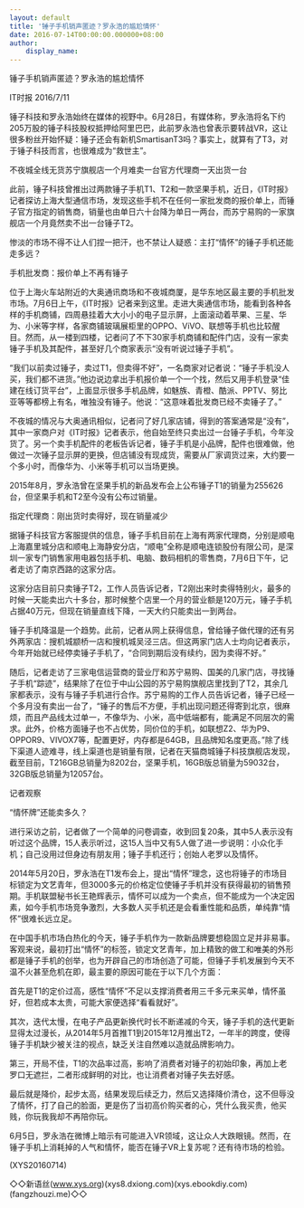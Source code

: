 ```yaml
---
layout: default
title: '锤子手机销声匿迹？罗永浩的尴尬情怀'
date: 2016-07-14T00:00:00.000000+08:00
author:
    display_name: 
---
```


锤子手机销声匿迹？罗永浩的尴尬情怀

IT时报 2016/7/11

锤子科技和罗永浩始终在媒体的视野中。6月28日，有媒体称，罗永浩将名下约205万股的锤子科技股权抵押给阿里巴巴，此前罗永浩也曾表示要转战VR，这让很多粉丝开始怀疑：锤子还会有新机SmartisanT3吗？事实上，就算有了T3，对于锤子科技而言，也很难成为“救世主”。

不夜城全线无货苏宁旗舰店一个月难卖一台官方代理商一天出货一台

此前，锤子科技曾推出过两款锤子手机T1、T2和一款坚果手机，近日，《IT时报》记者探访上海大型通信市场，发现这些手机不在任何一家批发商的报价单上，而锤子官方指定的销售商，销量也由单日六十台降为单日一两台，而苏宁易购的一家旗舰店一个月竟然卖不出一台锤子T2。

惨淡的市场不得不让人们捏一把汗，也不禁让人疑惑：主打“情怀”的锤子手机还能走多远？

手机批发商：报价单上不再有锤子

位于上海火车站附近的大奥通讯商场和不夜城商厦，是华东地区最主要的手机批发市场。7月6日上午，《IT时报》记者来到这里。走进大奥通信市场，能看到各种各样的手机商铺，四周悬挂着大大小小的电子显示屏，上面滚动着苹果、三星、华为、小米等字样，各家商铺玻璃展柜里的OPPO、ViVO、联想等手机也比较醒目。然而，从一楼到四楼，记者问了不下30家手机商铺和配件门店，没有一家卖锤子手机及其配件，甚至好几个商家表示“没有听说过锤子手机”。

“我们以前卖过锤子，卖过T1，但卖得不好”，一名商家对记者说：“锤子手机没人买，我们都不进货。”他边说边拿出手机报价单一个一个找，然后又用手机登录“佳建在线订货平台”，上面显示很多手机品牌，如魅族、青橙、酷派、PPTV、努比亚等等都榜上有名，唯独没有锤子。他说：“这意味着批发商已经不卖锤子了。”

不夜城的情况与大奥通讯相似，记者问了好几家店铺，得到的答案通常是“没有”，其中一家商户对《IT时报》记者表示，他自始至终只卖出过一台锤子手机，今年没货了。另一个卖手机配件的老板告诉记者，锤子手机是小品牌，配件也很难做，他做过一次锤子显示屏的更换，但店铺没有现成货，需要从厂家调货过来，大约要一个多小时，而像华为、小米等手机可以当场更换。

2015年8月，罗永浩曾在坚果手机的新品发布会上公布锤子T1的销量为255626台，但坚果手机和T2至今没有公布过销量。

指定代理商：刚出货时卖得好，现在销量减少

据锤子科技官方客服提供的信息，锤子手机目前在上海有两家代理商，分别是顺电上海嘉里城分店和顺电上海静安分店，“顺电”全称是顺电连锁股份有限公司，是深圳一家专门销售家用电器包括手机、电脑、数码相机的零售商，7月6日下午，记者走访了南京西路的这家分店。

这家分店目前只卖锤子T2，工作人员告诉记者，T2刚出来时卖得特别火，最多的时候一天能卖出六十多台，那时候整个店里一个月的营业额是120万元，锤子手机占据40万元，但现在销量直线下降，一天大约只能卖出一到两台。

锤子手机降温是一个趋势。此前，记者从网上获得信息，曾给锤子做代理的还有另外两家店：搜机城颛桥一店和搜机城吴泾三店。但这两家门店人士均向记者表示，今年开始就已经停卖锤子手机了，“合同到期后没有续约，因为卖得不好。”

随后，记者走访了三家电信运营商的营业厅和苏宁易购、国美的几家门店，寻找锤子手机“踪迹”，结果除了在位于中山公园的苏宁易购旗舰店里找到了T2，其余几家都表示，没有与锤子手机进行合作。苏宁易购的工作人员告诉记者，锤子已经一个多月没有卖出一台了，“锤子的售后不方便，手机出现问题还得寄到北京，很麻烦，而且产品线太过单一，不像华为、小米，高中低端都有，能满足不同层次的需求。此外，价格方面锤子也不占优势，同价位的手机，如联想Z2、华为P9、OPPOR9、VIVOX7等，配置更好，内存都是64GB，且品牌知名度更高。”除了线下渠道人迹难寻，线上渠道也是销量有限，记者在天猫商城锤子科技旗舰店发现，截至目前，T216GB总销量为8202台，坚果手机，16GB版总销量为59032台，32GB版总销量为12057台。

记者观察

“情怀牌”还能卖多久？

进行采访之前，记者做了一个简单的问卷调查，收到回复20条，其中5人表示没有听过这个品牌，15人表示听过，这15人当中又有5人做了进一步说明：小众化手机；自己没用过但身边有朋友用；锤子手机还行；创始人老罗以及情怀。

2014年5月20日，罗永浩在T1发布会上，提出“情怀”理念，这也将锤子的市场目标锁定为文艺青年，但3000多元的价格定位使锤子手机并没有获得最初的销售预期。手机联盟秘书长王艳辉表示，情怀可以成为一个卖点，但不能成为一个决定因素，如今手机市场竞争激烈，大多数人买手机还是会看重性能和品质，单纯靠“情怀”很难长远立足。

在中国手机市场白热化的今天，锤子手机作为一款新品牌要想稳固立足并非易事。客观来说，最初打出“情怀”的标签，锁定文艺青年，加上精致的做工和唯美的外形都是锤子手机的创举，也为开辟自己的市场创造了可能，但锤子手机发展到今天不温不火甚至危机在即，最主要的原因可能在于以下几个方面：

首先是T1的定价过高，感性“情怀”不足以支撑消费者用三千多元来买单，情怀虽好，但若成本太贵，可能大家便选择“看看就好”。

其次，迭代太慢，在电子产品更新换代时长不断递减的今天，锤子手机的迭代更新显得太过漫长，从2014年5月首推T1到2015年12月推出T2，一年半的跨度，使得锤子手机缺少被关注的视点，缺乏关注自然难以造就品牌影响力。

第三，开局不佳，T1的次品率过高，影响了消费者对锤子的初始印象，再加上老罗口无遮拦，二者形成鲜明的对比，也让消费者对锤子失去好感。

最后就是降价，起步太高，结果发现后续乏力，然后又选择降价清仓，这不但辱没了情怀，打了自己的脸面，更是伤了当初高价购买者的心，凭什么我买贵，他买贱，你玩我我却不再陪你玩。

6月5日，罗永浩在微博上暗示有可能进入VR领域，这让众人大跌眼镜。然而，在锤子手机上消耗掉的人气和情怀，能否在锤子VR上复苏呢？还有待市场的检验。

(XYS20160714)

◇◇新语丝(www.xys.org)(xys8.dxiong.com)(xys.ebookdiy.com)(fangzhouzi.me)◇◇

